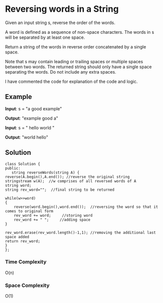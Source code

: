 # Reversing words in a String

Given an input string s, reverse the order of the words.

A word is defined as a sequence of non-space characters. The words in s will be separated by at least one space.

Return a string of the words in reverse order concatenated by a single space.

Note that s may contain leading or trailing spaces or multiple spaces between two words. The returned string should only have a single space separating the words. Do not include any extra spaces.

I have commented the code for explanation of the code and logic.

## Example

**Input**: s = "a good example"

**Output**: "example good a"

**Input**: s = " hello world "

**Output**: "world hello"

## Solution

```
class Solution {
public:
   string reverseWords(string A) {
reverse(A.begin(),A.end()); //reverse the original string
stringstream w(A);  //w comprises of all reversed words of A
string word;
string rev_word="";  //final string to be returned

while(w>>word)
{
    reverse(word.begin(),word.end());  //reversing the word so that it comes to original form
    rev_word += word;     //storing word
    rev_word += " ";     //adding space
}

rev_word.erase(rev_word.length()-1,1); //removing the additional last space added
return rev_word;
}
};
```

### Time Complexity

O(n)

### Space Complexity

O(1)
